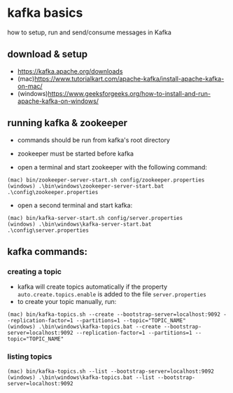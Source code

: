 # kafka basics
how to setup, run and send/consume messages in Kafka

## download & setup
- https://kafka.apache.org/downloads
- (mac)https://www.tutorialkart.com/apache-kafka/install-apache-kafka-on-mac/
- (windows)https://www.geeksforgeeks.org/how-to-install-and-run-apache-kafka-on-windows/

## running kafka & zookeeper
- commands should be run from kafka's root directory
- zookeeper must be started before kafka

- open a terminal and start zookeeper with the following command:

```shell
(mac) bin/zookeeper-server-start.sh config/zookeeper.properties
(windows) .\bin\windows\zookeeper-server-start.bat .\config\zookeeper.properties
```
- open a second terminal and start kafka:

```shell
(mac) bin/kafka-server-start.sh config/server.properties
(windows) .\bin\windows\kafka-server-start.bat .\config\server.properties
```

## kafka commands:
### creating a topic
- kafka will create topics automatically if the property `auto.create.topics.enable` is added to the file `server.properties`
- to create your topic manually, run:
```shell
(mac) bin/kafka-topics.sh --create --bootstrap-server=localhost:9092 --replication-factor=1 --partitions=1 --topic="TOPIC_NAME"
(windows) .\bin\windows\kafka-topics.bat --create --bootstrap-server=localhost:9092 --replication-factor=1 --partitions=1 --topic="TOPIC_NAME"
```

### listing topics
```shell
(mac) bin/kafka-topics.sh --list --bootstrap-server=localhost:9092
(windows) .\bin\windows\kafka-topics.bat --list --bootstrap-server=localhost:9092
```
